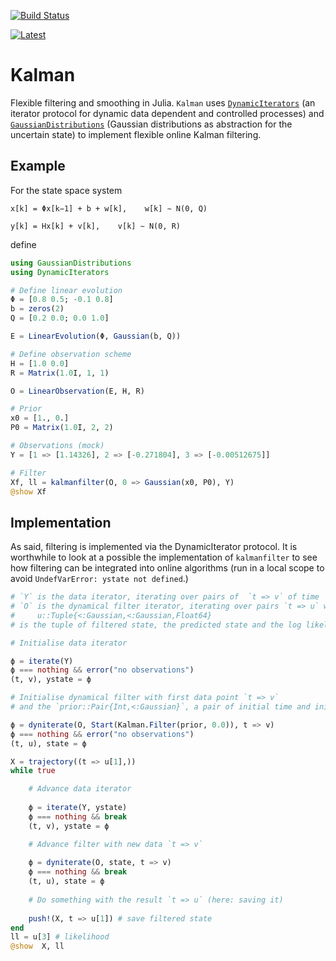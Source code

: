 [![Build Status](https://travis-ci.org/mschauer/Kalman.jl.svg?branch=master)](https://travis-ci.org/mschauer/Kalman.jl)

[![Latest](https://img.shields.io/badge/docs-latest-blue.svg)](https://mschauer.github.io/Kalman.jl/latest/)


# Kalman
Flexible filtering and smoothing in Julia. `Kalman` uses [`DynamicIterators`](https://github.com/mschauer/DynamicIterators.jl) (an iterator protocol for dynamic data dependent and controlled processes) and
[`GaussianDistributions`](https://github.com/mschauer/GaussianDistributions.jl) (Gaussian distributions as abstraction for the uncertain state)
to implement flexible online Kalman filtering.

## Example

For the state space system

    x[k] = Φx[k−1] + b + w[k],    w[k] ∼ N(0, Q)

    y[k] = Hx[k] + v[k],    v[k] ∼ N(0, R)

define

```julia
using GaussianDistributions
using DynamicIterators

# Define linear evolution
Φ = [0.8 0.5; -0.1 0.8]
b = zeros(2)
Q = [0.2 0.0; 0.0 1.0]

E = LinearEvolution(Φ, Gaussian(b, Q))

# Define observation scheme
H = [1.0 0.0]
R = Matrix(1.0I, 1, 1)

O = LinearObservation(E, H, R)

# Prior
x0 = [1., 0.]
P0 = Matrix(1.0I, 2, 2)

# Observations (mock)
Y = [1 => [1.14326], 2 => [-0.271804], 3 => [-0.00512675]]

# Filter
Xf, ll = kalmanfilter(O, 0 => Gaussian(x0, P0), Y)
@show Xf

```

## Implementation
As said, filtering is implemented via the DynamicIterator protocol. It is worthwhile to look at
a possible the implementation of `kalmanfilter` to see how filtering can be integrated into online algorithms (run in a local scope to avoid `UndefVarError: ystate not defined`.)

```julia
# `Y` is the data iterator, iterating over pairs of  `t => v` of time `t` and observation `v`
# `O` is the dynamical filter iterator, iterating over pairs `t => u` where
#     u::Tuple{<:Gaussian,<:Gaussian,Float64}
# is the tuple of filtered state, the predicted state and the log likelihood

# Initialise data iterator

ϕ = iterate(Y)
ϕ === nothing && error("no observations")
(t, v), ystate = ϕ

# Initialise dynamical filter with first data point `t => v`
# and the `prior::Pair{Int,<:Gaussian}`, a pair of initial time and initial state

ϕ = dyniterate(O, Start(Kalman.Filter(prior, 0.0)), t => v)
ϕ === nothing && error("no observations")
(t, u), state = ϕ

X = trajectory((t => u[1],))
while true

    # Advance data iterator
    
    ϕ = iterate(Y, ystate)
    ϕ === nothing && break
    (t, v), ystate = ϕ

    # Advance filter with new data `t => v`
    
    ϕ = dyniterate(O, state, t => v)
    ϕ === nothing && break
    (t, u), state = ϕ
    
    # Do something with the result `t => u` (here: saving it)
    
    push!(X, t => u[1]) # save filtered state
end
ll = u[3] # likelihood
@show  X, ll
```
